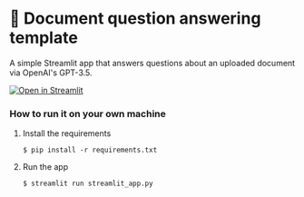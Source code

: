 # 📄 Document question answering template

A simple Streamlit app that answers questions about an uploaded document via OpenAI's GPT-3.5.

[![Open in Streamlit](https://static.streamlit.io/badges/streamlit_badge_black_white.svg)](https://document-question-answering-template.streamlit.app/)

### How to run it on your own machine 

1. Install the requirements

   ```
   $ pip install -r requirements.txt
   ```
 
2. Run the app  
 
   ```
   $ streamlit run streamlit_app.py
   ```
    
